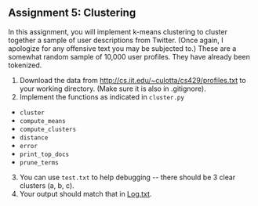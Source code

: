 ## Assignment 5: Clustering

In this assignment, you will implement k-means clustering to cluster together a sample of user descriptions from Twitter. (Once again, I apologize for any offensive text you may be subjected to.) These are a somewhat random sample of 10,000 user profiles. They have already been tokenized.

1. Download the data from <http://cs.iit.edu/~culotta/cs429/profiles.txt> to your working directory. (Make sure it is also in .gitignore).
2. Implement the functions as indicated in `cluster.py`
  - `cluster`
  - `compute_means`
  - `compute_clusters`
  - `distance`
  - `error`
  - `print_top_docs`
  - `prune_terms`
3. You can use `test.txt` to help debugging -- there should be 3 clear clusters (a, b, c).
4. Your output should match that in [Log.txt](Log.txt).
